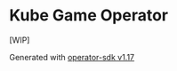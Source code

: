 # Kube Game Operator

[WIP]

Generated with [operator-sdk v1.17](https://github.com/operator-framework/operator-sdk)

